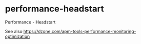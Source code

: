 # performance-headstart
Performance - Headstart

See also https://dzone.com/apm-tools-performance-monitoring-optimization
